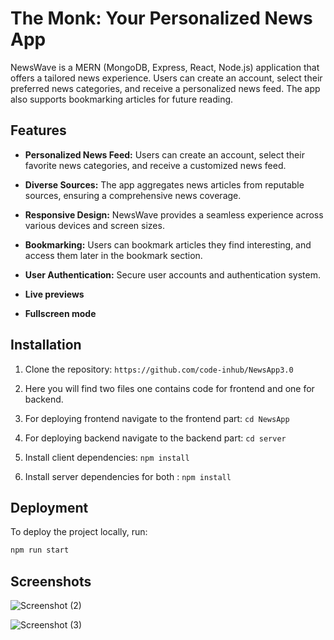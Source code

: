
# The Monk: Your Personalized News App


NewsWave is a MERN (MongoDB, Express, React, Node.js) application that offers a tailored news experience. Users can create an account, select their preferred news categories, and receive a personalized news feed. The app also supports bookmarking articles for future reading.


## Features


- **Personalized News Feed:** Users can create an account, select their favorite news categories, and receive a customized news feed.
- **Diverse Sources:** The app aggregates news articles from reputable sources, ensuring a comprehensive news coverage.
- **Responsive Design:** NewsWave provides a seamless experience across various devices and screen sizes.

- **Bookmarking:** Users can bookmark articles they find interesting, and access them later in the bookmark section.
- **User Authentication:** Secure user accounts and authentication system.
- **Live previews**
- **Fullscreen mode**




## Installation

1. Clone the repository: `https://github.com/code-inhub/NewsApp3.0`
2. Here you will find two files one contains code for frontend and one for backend.
3. For deploying frontend navigate to the frontend part: `cd NewsApp`
3. For deploying backend navigate to the backend part: `cd server`
4. Install client dependencies: `npm install`

5. Install server dependencies for both : `npm install`
## Deployment

To deploy the project locally, run:

```bash
npm run start
```



## Screenshots

![Screenshot (2)](https://github.com/code-inhub/NewsApp3.0/assets/95998892/51189c34-227b-4802-b74a-6136a4b40aa1)


![Screenshot (3)](https://github.com/code-inhub/NewsApp3.0/assets/95998892/31cab9f1-a782-4784-8edf-bc9734a20b7b)



